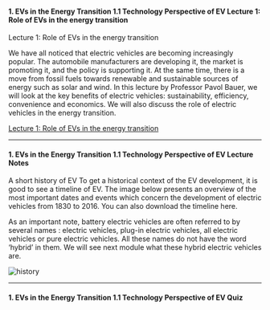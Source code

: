 #### 1. EVs in the Energy Transition   1.1 Technology Perspective of EV   Lecture 1: Role of EVs in the energy transition

Lecture 1: Role of EVs in the energy transition

We have all noticed that electric vehicles are becoming increasingly popular. The automobile manufacturers are developing it, the market is promoting it, and the policy is supporting it. At the same time, there is a move from fossil fuels towards renewable and sustainable sources of energy such as solar and wind. In this lecture by Professor Pavol Bauer, we will look at the key benefits of electric vehicles: sustainability, efficiency, convenience and economics. We will also discuss the role of electric vehicles in the energy transition.

[Lecture 1: Role of EVs in the energy transition](https://youtu.be/-a1a7yRhAv0)

---

#### 1. EVs in the Energy Transition   1.1 Technology Perspective of EV   Lecture Notes

A short history of EV
To get a historical context of the EV development, it is good to see a timeline of EV. The image below presents an overview of the most important dates and events which concern the development of electric vehicles from 1830 to 2016. You can also download the timeline here.

As an important note, battery electric vehicles are often referred to by several names : electric vehicles, plug-in electric vehicles, all electric vehicles or pure electric vehicles. All these names do not have the word ‘hybrid’ in them. We will see next module what these hybrid electric vehicles are.

![history ](https://prod-edxapp.edx-cdn.org/assets/courseware/v1/4c1e6459e8d64169e9de72f0a32f4281/asset-v1:DelftX+eCARS1x+1T2018a+type@asset+block/timeline_history_of_EVs.png)

---

#### 1. EVs in the Energy Transition   1.1 Technology Perspective of EV   Quiz

